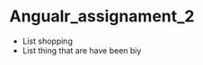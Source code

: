 # Angualr_assignament_2

<ul>
  <li> List shopping </li>
  <li> List thing that are have been biy </li>
</ul>
